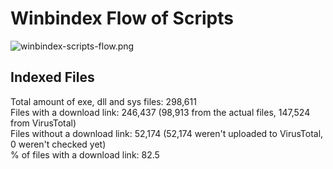 # Winbindex Flow of Scripts

![winbindex-scripts-flow.png](winbindex-scripts-flow.png)

## Indexed Files

<!--FileStats-->
Total amount of exe, dll and sys files: 298,611  
Files with a download link: 246,437 (98,913 from the actual files, 147,524 from VirusTotal)  
Files without a download link: 52,174 (52,174 weren't uploaded to VirusTotal, 0 weren't checked yet)  
% of files with a download link: 82.5  
<!--/FileStats-->
